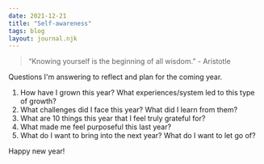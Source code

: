 ```yaml
---
date: 2021-12-21
title: "Self-awareness"
tags: blog
layout: journal.njk
---
```


> “Knowing yourself is the beginning of all wisdom.” - Aristotle

Questions I'm answering to reflect and plan for the coming year.

1. How have I grown this year? What experiences/system led to this type of growth?
2. What challenges did I face this year? What did I learn from them?
3. What are 10 things this year that I feel truly grateful for?
4. What made me feel purposeful this last year?
5. What do I want to bring into the next year? What do I want to let go of?

Happy new year!
